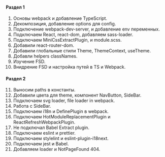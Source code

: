 
#### Раздел 1
1) Основы webpack и добавление TypeScript.
2) Декомпозиция, добавление options для config.
3) Подключение webpack-dev-server, и добавление env переменных.
4) Подключаем React, react-dom, добавляем sass-loader.
5) Подключаем MiniCssExtractPlugin, и module.scss.
6) Добавили react-router-dom.
7) Добавили глобальные стили Theme, ThemeContext, useTheme.
8) Добавли helpers classNames.
9) Изучение FSD.
10) Внидрение FSD и настройка путей в TS и Webpack.
#### Раздел 2
11) Выносим paths в константы.
12) Добавили цвета для theme, компонент NavButton, SideBar.
13) Подключаем svg loader, file loader in webpack.
14) Работа с SideBar.
15) Подключаем i18n и DefinePlugin в webpack.
16) Подключаем HotModuleReplacementPlugin и ReactRefreshWebpackPlugin.
17) Не подключал Babel Extract plugin.
18) Подключаем eslint и prettier.
19) Подключаем stylelint и eslint-plugin-i18next.
20) Подключаем jest и Babel.
21) Добавляем loader и NotPageFound 404.